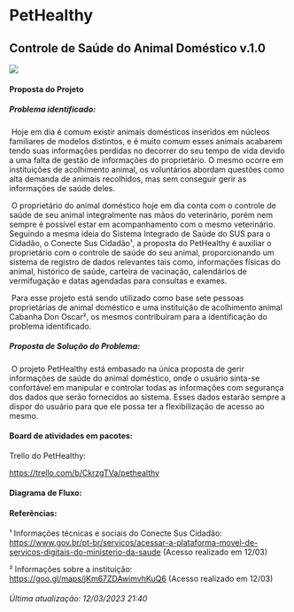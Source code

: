 # PetHealthy

## Controle de Saúde do Animal Doméstico				v.1.0

![](https://camo.githubusercontent.com/96ebfe138ae4b132bba73d52096e1049a9c4619541ed83356de28531aba45a68/68747470733a2f2f66696c65732e656e67616765642e636f6d2e62722f3564623036383736643139363562303030373434303263322f6163636f756e742f3564623036383736643139363562303030373434303263322f514a31706a6d4b55514a47515a524f38554f50565f6c6f676f732d66696e616c2d31342e706e67)

#### Proposta do Projeto

##### Problema identificado: 

​	Hoje em dia é comum existir animais domésticos inseridos em núcleos familiares de modelos distintos, e é muito comum esses animais acabarem tendo suas informações perdidas no decorrer do seu tempo de vida devido a uma falta de gestão de informações do proprietário. O mesmo ocorre em instituições de acolhimento animal, os voluntários abordam questões como alta demanda de animais recolhidos, mas sem conseguir gerir as informações de saúde deles.

​	O proprietário do animal doméstico hoje em dia conta com o controle de saúde de seu animal integralmente nas mãos do veterinário, porém nem sempre é possível estar em acompanhamento com o mesmo veterinário. Seguindo a mesma ideia do Sistema Integrado de Saúde do SUS para o Cidadão, o Conecte Sus Cidadão¹, a proposta do PetHealthy é auxiliar o proprietário com o controle de saúde do seu animal, proporcionando um sistema de registro de dados relevantes tais como, informações físicas do animal, histórico de saúde, carteira de vacinação, calendários de vermifugação e datas agendadas para consultas e exames.

​	Para esse projeto está sendo utilizado como base sete pessoas proprietárias de animal doméstico e uma instituição de acolhimento animal Cabanha Don Oscar², os mesmos contribuíram para a identificação do problema identificado.

 

##### Proposta de Solução do Problema:

​      O projeto PetHealthy está embasado na única proposta de gerir informações de saúde do animal doméstico, onde o usuário sinta-se confortável em manipular e controlar todas as informações com segurança dos dados que serão fornecidos ao sistema. Esses dados estarão sempre a dispor do usuário para que ele possa ter a flexibilização de acesso ao mesmo. 



#### Board de atividades em pacotes:

Trello do PetHealthy:

 https://trello.com/b/CkrzgTVa/pethealthy

 

#### Diagrama de Fluxo:

 

 

#### Referências:

¹ Informações técnicas e sociais do Conecte Sus Cidadão: https://www.gov.br/pt-br/servicos/acessar-a-plataforma-movel-de-servicos-digitais-do-ministerio-da-saude (Acesso realizado em 12/03)

² Informações sobre a instituição: https://goo.gl/maps/jKm67ZDAwimvhKuQ6 (Acesso realizado em 12/03)

 

###### *Última atualização: 12/03/2023 21:40*